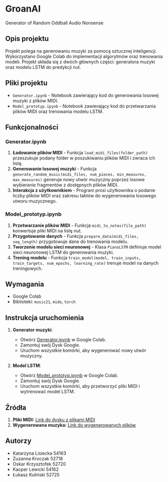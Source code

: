 # GroanAI
Generator of Random Oddball Audio Nonsense

## Opis projektu
Projekt polega na generowaniu muzyki za pomocą sztucznej inteligencji. Wykorzystano Google Colab do implementacji algorytmów oraz trenowania modeli. Projekt składa się z dwóch głównych części: generatora muzyki oraz modelu LSTM do predykcji nut.

## Pliki projektu
- `Generator.ipynb` - Notebook zawierający kod do generowania losowej muzyki z plików MIDI.
- `Model_prototyp.ipynb` - Notebook zawierający kod do przetwarzania plików MIDI oraz trenowania modelu LSTM.

## Funkcjonalności
### Generator.ipynb
1. **Ładowanie plików MIDI** - Funkcja `load_midi_files(folder_path)` przeszukuje podany folder w poszukiwaniu plików MIDI i zwraca ich listę.
2. **Generowanie losowej muzyki** - Funkcja `generate_random_music(midi_files, num_pieces, min_measures, max_measures)` generuje nowy utwór muzyczny poprzez losowe wybieranie fragmentów z dostępnych plików MIDI.
3. **Interakcja z użytkownikiem** - Program prosi użytkownika o podanie liczby plików MIDI oraz zakresu taktów do wygenerowania losowego utworu muzycznego.

### Model_prototyp.ipynb
1. **Przetwarzanie plików MIDI** - Funkcja `midi_to_notes(file_path)` konwertuje pliki MIDI na listę nut.
2. **Przygotowanie danych** - Funkcja `prepare_data(midi_files, seq_length)` przygotowuje dane do trenowania modelu.
3. **Tworzenie modelu sieci neuronowej** - Klasa `PianoLSTM` definiuje model sieci neuronowej LSTM do generowania muzyki.
4. **Trening modelu** - Funkcja `train_model(model, train_inputs, train_targets, num_epochs, learning_rate)` trenuje model na danych treningowych.

## Wymagania
- Google Colab
- Biblioteki: `music21`, `mido`, `torch`

## Instrukcja uruchomienia
1. **Generator muzyki**:
    - Otwórz [Generator.ipynb](https://colab.research.google.com/drive/1B4pAXS9-jzwWrTLpOZ0tKHMBG0LoEBHh#scrollTo=q3a6zIqNrKuM) w Google Colab.
    - Zamontuj swój Dysk Google.
    - Uruchom wszystkie komórki, aby wygenerować nowy utwór muzyczny.

2. **Model LSTM**:
    - Otwórz [Model_prototyp.ipynb](https://colab.research.google.com/drive/1VOoD7d8BsoQsgswf-VFj9oke6KxfWQJT?usp=sharing) w Google Colab.
    - Zamontuj swój Dysk Google.
    - Uruchom wszystkie komórki, aby przetworzyć pliki MIDI i wytrenować model LSTM.

## Źródła
1. **Pliki MIDI:** [Link do dysku z plikami MIDI](https://drive.google.com/drive/folders/19gxwtwRyicWi4KOZC7LbM9-sz20s__eZ)
2. **Wygenerowana muzyka:** [Link do wygenerowanych plików](https://drive.google.com/drive/folders/1UR9vKEspERbCipf3xYm9FS1ahk9ZnLt9)

## Autorzy
- Katarzyna Lisiecka 54163
- Zuzanna Kroczak 52718
- Oskar Krzysztofek 52720
- Kacper Lewicki 54162
- Łukasz Kuliński 52725
